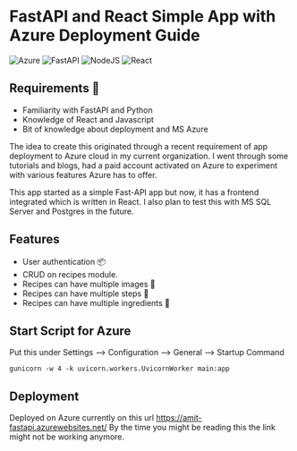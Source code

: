 # FastAPI and React Simple App with Azure Deployment Guide

![Azure](https://img.shields.io/badge/azure-%230072C6.svg?style=for-the-badge&logo=microsoftazure&logoColor=white)
![FastAPI](https://img.shields.io/badge/FastAPI-005571?style=for-the-badge&logo=fastapi)
![NodeJS](https://img.shields.io/badge/node.js-6DA55F?style=for-the-badge&logo=node.js&logoColor=white)
![React](https://img.shields.io/badge/react-%2320232a.svg?style=for-the-badge&logo=react&logoColor=%2361DAFB)

## Requirements 🏃

- Familiarity with FastAPI and Python
- Knowledge of React and Javascript
- Bit of knowledge about deployment and MS Azure

The idea to create this originated through a recent requirement of app deployment to Azure cloud in my current organization. I went through some tutorials and blogs, had 
a paid account activated on Azure to experiment with various features Azure has to offer.

This app started as a simple Fast-API app but now, it has a frontend integrated which is written in React. I also plan to test this with MS SQL Server and Postgres in the 
future.

## Features

- User authentication 📦
- CRUD on recipes module.
- Recipes can have multiple images 🍗
- Recipes can have multiple steps 🚶
- Recipes can have multiple ingredients 🔖


## Start Script for Azure

Put this under Settings --> Configuration --> General --> Startup Command

```
gunicorn -w 4 -k uvicorn.workers.UvicornWorker main:app
```

## Deployment

Deployed on Azure currently on this url https://amit-fastapi.azurewebsites.net/
By the time you might be reading this the link might not be working anymore.

